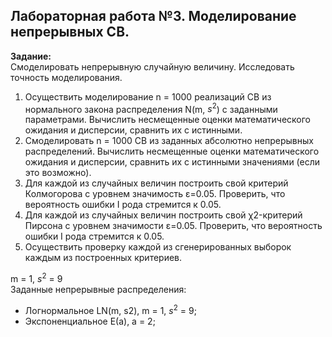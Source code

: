 ## Лабораторная работа №3. Моделирование непрерывных СВ.

**Задание:**\
Смоделировать непрерывную  случайную величину. Исследовать точность моделирования.

1) Осуществить моделирование n = 1000 реализаций СВ из нормального закона распределения N(m, $s^2$) с заданными параметрами. Вычислить несмещенные оценки математического ожидания и дисперсии, сравнить их с истинными.
2) Смоделировать n = 1000 СВ из заданных абсолютно непрерывных распределений. Вычислить несмещенные оценки математического ожидания и дисперсии, сравнить их с истинными значениями (если это возможно). 
3) Для каждой из случайных величин построить свой критерий Колмогорова с уровнем значимость ε=0.05. Проверить, что вероятность ошибки I рода стремится к 0.05.
4) Для каждой из случайных величин построить свой χ2-критерий Пирсона с уровнем значимости ε=0.05. Проверить, что вероятность ошибки I рода стремится к 0.05.
5) Осуществить проверку каждой из сгенерированных выборок каждым из построенных критериев.

m = 1, $s^2$ = 9\
Заданные непрерывные распределения:
* Логнормальное LN(m, s2), m = 1, $s^2$ = 9; 
* Экспоненциальное Е(a), a = 2;
